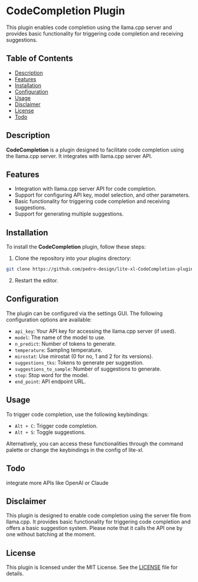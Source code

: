 # CodeCompletion Plugin

This plugin enables code completion using the llama.cpp server and provides basic functionality for triggering code completion and receiving suggestions.

## Table of Contents

- [Description](#description)
- [Features](#features)
- [Installation](#installation)
- [Configuration](#configuration)
- [Usage](#usage)
- [Disclaimer](#disclaimer)
- [License](#license)
- [Todo](#Todo)

## Description

**CodeCompletion** is a plugin designed to facilitate code completion using the llama.cpp server. It integrates with llama.cpp server API.

## Features

- Integration with llama.cpp server API for code completion.
- Support for configuring API key, model selection, and other parameters.
- Basic functionality for triggering code completion and receiving suggestions.
- Support for generating multiple suggestions.

## Installation

To install the **CodeCompletion** plugin, follow these steps:

1. Clone the repository into your plugins directory:

```bash
git clone https://github.com/pedro-design/lite-xl-CodeCompletion-plugin.git
```

2. Restart the editor.

## Configuration

The plugin can be configured via the settings GUI. The following configuration options are available:

- `api_key`: Your API key for accessing the llama.cpp server (if used).
- `model`: The name of the model to use.
- `n_predict`: Number of tokens to generate.
- `temperature`: Sampling temperature.
- `mirostat`: Use mirostat (0 for no, 1 and 2 for its versions).
- `suggestions_tks`: Tokens to generate per suggestion.
- `suggestions_to_sample`: Number of suggestions to generate.
- `stop`: Stop word for the model.
- `end_point`: API endpoint URL.

## Usage

To trigger code completion, use the following keybindings:

- `Alt + C`: Trigger code completion.
- `Alt + S`: Toggle suggestions.

Alternatively, you can access these functionalities through the command palette or change the keybindings in the config of lite-xl.

## Todo
integrate more APIs like OpenAI or Claude

## Disclaimer

This plugin is designed to enable code completion using the server file from llama.cpp. It provides basic functionality for triggering code completion and offers a basic suggestion system. Please note that it calls the API one by one without batching at the moment.

## License

This plugin is licensed under the MIT License. See the [LICENSE](LICENSE) file for details.
